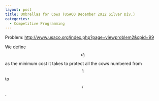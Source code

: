 ```yaml
---
layout: post
title: Umbrellas for Cows (USACO December 2012 Silver Div.)
categories:
  - Competitive Programming
---
```


Problem: <http://www.usaco.org/index.php?page=viewproblem2&cpid=99>

We define $$d_i$$ as the minimum cost it takes to protect all the cows numbered from $$1$$ to $$i$$.
